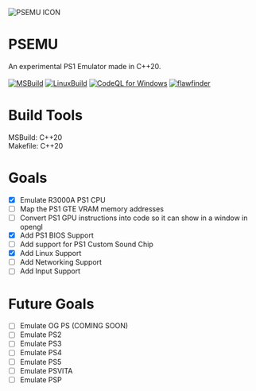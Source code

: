 ![PSEMU ICON](https://raw.githubusercontent.com/Cherrytree56567/PSEMU/main/PSEMUICO.png)
# PSEMU
An experimental PS1 Emulator made in C++20.<br><br>
[![MSBuild](https://github.com/Cherrytree56567/PSEMU/actions/workflows/msbuild.yml/badge.svg)](https://github.com/Cherrytree56567/PSEMU/actions/workflows/msbuild.yml) [![LinuxBuild](https://github.com/Cherrytree56567/PSEMU/actions/workflows/LinuxBuild.yml/badge.svg)](https://github.com/Cherrytree56567/PSEMU/actions/workflows/LinuxBuild.yml) [![CodeQL for Windows](https://github.com/Cherrytree56567/PSEMU/actions/workflows/codeql_forWin.yml/badge.svg)](https://github.com/Cherrytree56567/PSEMU/actions/workflows/codeql_forWin.yml) [![flawfinder](https://github.com/Cherrytree56567/PSEMU/actions/workflows/flawfinder.yml/badge.svg)](https://github.com/Cherrytree56567/PSEMU/actions/workflows/flawfinder.yml)

# Build Tools
MSBuild: C++20<br>
Makefile: C++20<br>

# Goals
- [X] Emulate R3000A PS1 CPU
- [ ] Map the PS1 GTE VRAM memory addresses
- [ ] Convert PS1 GPU instructions into code so it can show in a window in opengl
- [X] Add PS1 BIOS Support
- [ ] Add support for PS1 Custom Sound Chip
- [X] Add Linux Support
- [ ] Add Networking Support
- [ ] Add Input Support 

# Future Goals
- [ ] Emulate OG PS (COMING SOON)
- [ ] Emulate PS2
- [ ] Emulate PS3
- [ ] Emulate PS4
- [ ] Emulate PS5
- [ ] Emulate PSVITA
- [ ] Emulate PSP
